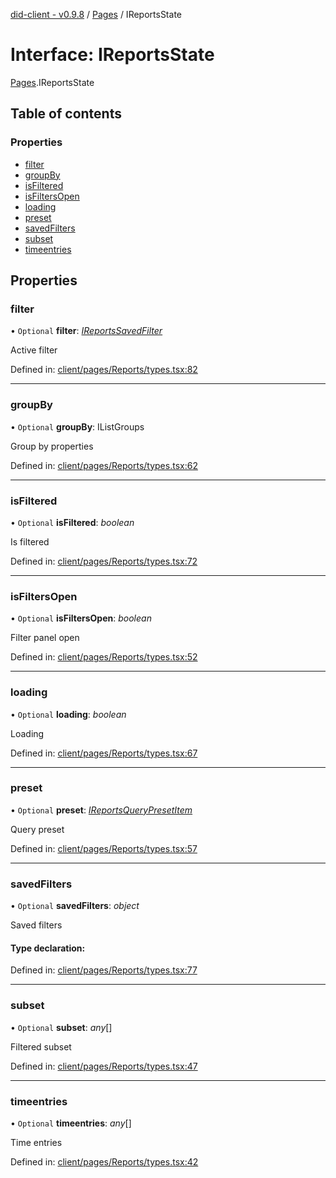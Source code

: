 [did-client - v0.9.8](../README.md) / [Pages](../modules/pages.md) / IReportsState

# Interface: IReportsState

[Pages](../modules/pages.md).IReportsState

## Table of contents

### Properties

- [filter](pages.ireportsstate.md#filter)
- [groupBy](pages.ireportsstate.md#groupby)
- [isFiltered](pages.ireportsstate.md#isfiltered)
- [isFiltersOpen](pages.ireportsstate.md#isfiltersopen)
- [loading](pages.ireportsstate.md#loading)
- [preset](pages.ireportsstate.md#preset)
- [savedFilters](pages.ireportsstate.md#savedfilters)
- [subset](pages.ireportsstate.md#subset)
- [timeentries](pages.ireportsstate.md#timeentries)

## Properties

### filter

• `Optional` **filter**: [*IReportsSavedFilter*](pages.ireportssavedfilter.md)

Active filter

Defined in: [client/pages/Reports/types.tsx:82](https://github.com/Puzzlepart/did/blob/dev/client/pages/Reports/types.tsx#L82)

___

### groupBy

• `Optional` **groupBy**: IListGroups

Group by properties

Defined in: [client/pages/Reports/types.tsx:62](https://github.com/Puzzlepart/did/blob/dev/client/pages/Reports/types.tsx#L62)

___

### isFiltered

• `Optional` **isFiltered**: *boolean*

Is filtered

Defined in: [client/pages/Reports/types.tsx:72](https://github.com/Puzzlepart/did/blob/dev/client/pages/Reports/types.tsx#L72)

___

### isFiltersOpen

• `Optional` **isFiltersOpen**: *boolean*

Filter panel open

Defined in: [client/pages/Reports/types.tsx:52](https://github.com/Puzzlepart/did/blob/dev/client/pages/Reports/types.tsx#L52)

___

### loading

• `Optional` **loading**: *boolean*

Loading

Defined in: [client/pages/Reports/types.tsx:67](https://github.com/Puzzlepart/did/blob/dev/client/pages/Reports/types.tsx#L67)

___

### preset

• `Optional` **preset**: [*IReportsQueryPresetItem*](pages.ireportsquerypresetitem.md)

Query preset

Defined in: [client/pages/Reports/types.tsx:57](https://github.com/Puzzlepart/did/blob/dev/client/pages/Reports/types.tsx#L57)

___

### savedFilters

• `Optional` **savedFilters**: *object*

Saved filters

#### Type declaration:

Defined in: [client/pages/Reports/types.tsx:77](https://github.com/Puzzlepart/did/blob/dev/client/pages/Reports/types.tsx#L77)

___

### subset

• `Optional` **subset**: *any*[]

Filtered subset

Defined in: [client/pages/Reports/types.tsx:47](https://github.com/Puzzlepart/did/blob/dev/client/pages/Reports/types.tsx#L47)

___

### timeentries

• `Optional` **timeentries**: *any*[]

Time entries

Defined in: [client/pages/Reports/types.tsx:42](https://github.com/Puzzlepart/did/blob/dev/client/pages/Reports/types.tsx#L42)
